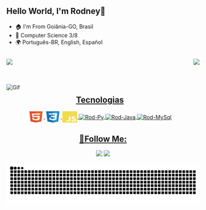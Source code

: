 ## Hello World, I'm Rodney👋

- 🏠 I'm From Goiânia-GO, Brasil
- 🌱 Computer Science 3/8
- 🌍 Português-BR, English, Español 

##
<div>
  <a href="https://github.com/RodneyRoque">
    <img height="160em" src="https://github-readme-stats.vercel.app/api/top-langs/?username=RodneyRoque&layout=compact&langs_count=7&theme=midnight-purple"/>
  <img align="right" height="150em" src="https://github-readme-stats.vercel.app/api?username=RodneyRoque&count_private=true&include_all_commits=true&show_icons=true&theme=midnight-purple&hide_border=false&show_owner=true"/>
</div>

##
<div align="center" style="display: inline_block;"><br>
  <img align="left" alt ="Gif" src="https://media4.giphy.com/media/2IudUHdI075HL02Pkk/giphy.gif">
  <h2>Tecnologias</h2>
  <img align="center" alt="Rod-HTML" height="30" width="40" src="https://raw.githubusercontent.com/devicons/devicon/master/icons/html5/html5-original.svg">
  <img align="center" alt="Rod-CSS" height="30" width="40" src="https://raw.githubusercontent.com/devicons/devicon/master/icons/css3/css3-original.svg">
  <img align="center" alt="Rod-Js" height="30" width="40" src="https://raw.githubusercontent.com/devicons/devicon/master/icons/javascript/javascript-plain.svg">
  <img align="center" alt="Rod-Py" height="30" width="40" src="https://cdn.jsdelivr.net/gh/devicons/devicon/icons/python/python-original.svg" /> 
  <img align="center" alt="Rod-Java" height="30" width="40" src="https://raw.githubusercontent.com/jmnote/z-icons/master/svg/java.svg" />
  <img align="center" alt="Rod-MySql" height="30" width="40" src="https://cdn.jsdelivr.net/gh/devicons/devicon/icons/mysql/mysql-original-wordmark.svg" />
</div>
  
<div align="center">
  <h2>🚀Follow Me:</h2>
   <a href="https://instagram.com/" target="_blank"><img src="https://img.shields.io/badge/-Instagram-%23E4405F?style=for-the-badge&logo=instagram&logoColor=white"      target="_blank"></a> 
   <a href="https://www.linkedin.com/in/" target="_blank"><img src="https://img.shields.io/badge/-LinkedIn-%230077B5?style=for-the-badge&logo=linkedin&logoColor=white" target="_blank"></a> 
     
  ![Snake animation](https://github.com/RodneyRoque/RodneyRoque/blob/output/github-contribution-grid-snake.svg)
</div>
